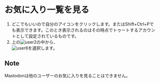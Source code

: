 # お気に入り一覧を見る

1. どこでもいいので自分のアイコンをクリックします。またはShift+Ctrl+Pでも表示できます。このとき表示されるのはその時点でトゥートするアカウントとして設定されているものです。
1. 上の![user2](https://dl.thedesk.top/media/user2.PNG)の中から、  
![user6](https://dl.thedesk.top/media/user6.PNG)を選択します。

## Note
Mastodonは他のユーザーのお気に入りを見ることはできません。
